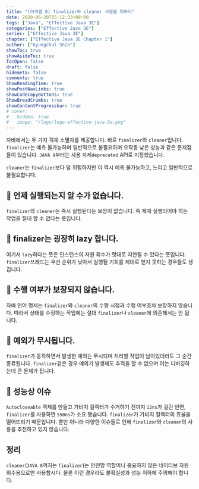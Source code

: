 ```yaml
---
title: "[아이템 8] finalizer와 cleaner 사용을 피하라"
date: 2020-06-20T15:12:33+09:00
tags: ["Java", "Effective Java 3E"]
categories: ["Effective Java 3E"]
series: ["Effective Java 3E"]
chapter: ["Effective Java 3E Chapter 1"]
author: ["Kyungchul Shin"]
showToc: true
showAsideToc: true
TocOpen: false
draft: false
hidemeta: false
comments: true
ShowReadingTime: true
showPostNavLinks: true
ShowCodeCopyButtons: true
ShowBreadCrumbs: true
showContentProgressbar: true
# cover:
#   hidden: true
#   image: "/logo/logo-effective-java-3e.png"
---
```

자바에서는 두 가지 객체 소멸자를 제공합니다. 바로 `finalizer`와 `cleaner`입니다. `finalizer`는 예측 불가능하며 일반적으로 불필요하며 오작동 낮은 성능과 같은 문제점들이 있습니다. `JAVA 9`부터는 사용 자제`deprecated` API로 지정했습니다.

`cleaner`는 `finalizer`보다 덜 위험하지만 이 역시 예측 불가능하고, 느리고 일반적으로 불필요합니다.
<br>

## 📌 언제 실행되는지 알 수가 없습니다.

`finalizer`와 `cleaner`는 즉시 실행된다는 보장이 없습니다. 즉 제때 실행되어야 하는 작업을 절대 할 수 없다는 뜻입니다.
<br>

## 📌 finalizer는 굉장히 lazy 합니다.

여기서 `lazy`하다는 뜻은 인스턴스의 자원 회수가 멋대로 지연될 수 있다는 뜻입니다. `finalizer`쓰레드는 우선 순위가 낮아서 실행될 기회를 제대로 얻지 못하는 경우들도 생깁니다.
<br>

## 📌 수행 여부가 보장되지 않습니다.

자바 언어 명세는 `finalizer`와 `cleaner`의 수행 시점과 수행 여부조차 보장하지 않습니다. 따라서 상태를 수정하는 작업에는 절대 `finalizer`나 `cleaner`에 의존해서는 안 됩니다.
<br>

## 📌 예외가 무시됩니다.

`finalizer`가 동작하면서 발생한 예외는 무시되며 처리할 작업이 남아있더라도 그 순간 종료됩니다. `finalizer`같은 경우 예외가 발생해도 추적을 할 수 없으며 이는 디버깅하는데 큰 문제가 됩니다.
<br>

## 📌 성능상 이슈

`Autocloseable` 객체를 만들고 가비지 컬렉터가 수거하기 전까지 `12ns`가 걸린 반면, `finalizer`를 사용하면 `550ns`가 소요 됐습니다. `finalizer`가 가비지 컬렉터의 효율을 떨어뜨리기 때문입니다.
뿐만 아니라 다양한 이슈들로 인해 `finalizer`와 `cleaner`의 사용을 추천하고 있지 않습니다.
<br>

## <i class="user-fa-av-new-releases" aria-hidden="true"></i> 정리
`cleaner`(`JAVA 8`까지는 `finalizer`)는 안전망 역할이나 중요하지 않은 네이티브 자원 회수용으로만 사용합시다. 물론 이런 경우라도 불확실성과 성능 저하에 주의해야 합니다.